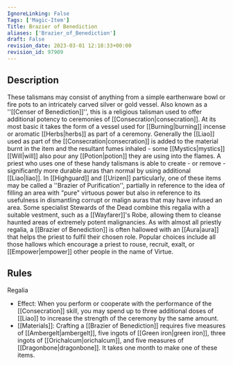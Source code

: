 ```yaml
---
IgnoreLinking: False
Tags: ['Magic-Item']
Title: Brazier of Benediction
aliases: ['Brazier_of_Benediction']
draft: False
revision_date: 2023-03-01 12:18:33+00:00
revision_id: 97909
---
```


## Description
These talismans may consist of anything from a simple earthenware bowl or fire pots to an intricately carved silver or gold vessel. Also known as a ''[[Censer of Benediction]]'', this is a religious talisman used to offer additional potency to ceremonies of [[Consecration|consecration]]. At its most basic it takes the form of a vessel used for [[Burning|burning]] incense or aromatic [[Herbs|herbs]] as part of a ceremony. Generally the [[Liao]] used as part of the [[Consecration|consecration]] is added to the material burnt in the item and the resultant fumes inhaled - some [[Mystics|mystics]] [[Will|will]] also pour any [[Potion|potion]] they are using into the flames.
A priest who uses one of these handy talismans is able to create - or remove - significantly more durable auras than normal by using additional [[Liao|liao]]. In [[Highguard]] and [[Urizen]] particularly, one of these items may be called a ''Brazier of Purification'', partially in reference to the idea of filling an area with "pure" virtuous power but also in reference to its usefulness in dismantling corrupt or malign auras that may have infused an area. Some specialist Stewards of the Dead combine this regalia with a suitable vestment, such as a [[Wayfarer]]'s Robe, allowing them to cleanse haunted areas of extremely potent malignancies.
As with almost all priestly regalia, a [[Brazier of Benediction]] is often hallowed with an [[Aura|aura]] that helps the priest to fulfil their chosen role. Popular choices include all those hallows which encourage a priest to rouse, recruit, exalt, or [[Empower|empower]] other people in the name of Virtue.
## Rules
Regalia
* Effect: When you perform or cooperate with the performance of the [[Consecration]] skill, you may spend up to three additional doses of [[Liao]] to increase the strength of the ceremony by the same amount.
* [[Materials]]: Crafting a [[Brazier of Benediction]] requires five measures of [[Ambergelt|ambergelt]], five ingots of [[Green iron|green iron]], three ingots of [[Orichalcum|orichalcum]], and five measures of [[Dragonbone|dragonbone]]. It takes one month to make one of these items.